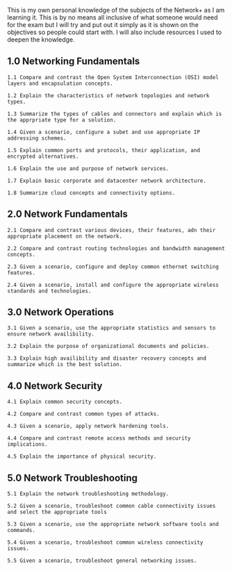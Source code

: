 This is my own personal knowledge of the subjects of the Network+ as I am learning it. This is by no means all inclusive of what someone would need for the exam but I will try and put out it simply as it is shown on the objectives so people could start with. I will also include resources I used to deepen the knowledge.

## 1.0 Networking Fundamentals

    1.1 Compare and contrast the Open System Interconnection (OSI) model layers and encapsulation concepts.

    1.2 Explain the characteristics of network topologies and network types.

    1.3 Summarize the types of cables and connectors and explain which is the apprpriate type for a solution.

    1.4 Given a scenario, configure a subet and use appropriate IP addressing schemes.

    1.5 Explain common ports and protocols, their application, and encrypted alternatives.

    1.6 Explain the use and purpose of network services.

    1.7 Explain basic corporate and datacenter network architecture.

    1.8 Summarize cloud concepts and connectivity options.

## 2.0 Network Fundamentals

    2.1 Compare and contrast various devices, their features, adn their appropriate placement on the network.

    2.2 Compare and contrast routing technologies and bandwidth management concepts.

    2.3 Given a scenario, configure and deploy common ethernet switching features.

    2.4 Given a scenario, install and configure the appropriate wireless standards and technologies.

## 3.0 Network Operations

    3.1 Given a scenario, use the appropriate statistics and sensors to ensure network availibility.

    3.2 Explain the purpose of organizational documents and policies.

    3.3 Explain high availibility and disaster recovery concepts and summarize which is the best solution.

## 4.0 Network Security

    4.1 Explain common security concepts.

    4.2 Compare and contrast common types of attacks.
  
    4.3 Given a scenario, apply network hardening tools.

    4.4 Compare and contrast remote access methods and security implications.

    4.5 Explain the importance of physical security.

## 5.0 Network Troubleshooting

    5.1 Explain the network troubleshooting methodology.

    5.2 Given a scenario, troubleshoot common cable connectivity issues and select the appropriate tools

    5.3 Given a scenario, use the appropriate network software tools and commands.

    5.4 Given a scenario, troubleshoot common wireless connectivity issues.

    5.5 Given a scenario, troubleshoot general networking issues.

